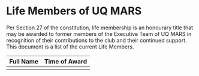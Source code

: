# Life Members of UQ MARS

Per Section 27 of the constitution, life membership is an honourary title that may be awarded to former members of the Executive Team of UQ MARS in recognition of their contributions to the club and their continued support. This document is a list of the current Life Members.

| Full Name | Time of Award |
| ----- | ----- |
|   |   |

